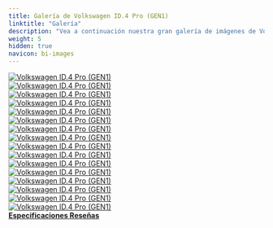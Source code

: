 ```yaml
---
title: Galería de Volkswagen ID.4 Pro (GEN1)
linktitle: "Galería"
description: "Vea a continuación nuestra gran galería de imágenes de Volkswagen ID.4 Pro (GEN1). Haga clic en las imágenes para versiones en alta resolución."
weight: 5
hidden: true
navicon: bi-images
---
```

<!-- markdownlint-disable MD033 -->
<div class="row" id ="my-gallery">
	<div class="pswp-grid-item col-6 col-md-4">
		<a href="https://media.evkx.net/multimedia/models/volkswagen/id.4/id.4_pro_gen1/charging_1.jpg"
data-pswp-src="https://media.evkx.net/multimedia/models/volkswagen/id.4/id.4_pro_gen1/charging_1.jpg"
data-pswp-width="3000"
data-pswp-height="1765" 
target="_blank">
			<img src="https://media.evkx.net/multimedia/models/volkswagen/id.4/id.4_pro_gen1/charging_1_xst.jpg" alt="Volkswagen ID.4 Pro (GEN1)" class="img-fluid " />
		</a>
	</div>
	<div class="pswp-grid-item col-6 col-md-4">
		<a href="https://media.evkx.net/multimedia/models/volkswagen/id.4/id.4_pro_gen1/exterior_1.jpg"
data-pswp-src="https://media.evkx.net/multimedia/models/volkswagen/id.4/id.4_pro_gen1/exterior_1.jpg"
data-pswp-width="3000"
data-pswp-height="2000" 
target="_blank">
			<img src="https://media.evkx.net/multimedia/models/volkswagen/id.4/id.4_pro_gen1/exterior_1_xst.jpg" alt="Volkswagen ID.4 Pro (GEN1)" class="img-fluid " />
		</a>
	</div>
	<div class="pswp-grid-item col-6 col-md-4">
		<a href="https://media.evkx.net/multimedia/models/volkswagen/id.4/id.4_pro_gen1/exterior_2.jpg"
data-pswp-src="https://media.evkx.net/multimedia/models/volkswagen/id.4/id.4_pro_gen1/exterior_2.jpg"
data-pswp-width="3000"
data-pswp-height="2000" 
target="_blank">
			<img src="https://media.evkx.net/multimedia/models/volkswagen/id.4/id.4_pro_gen1/exterior_2_xst.jpg" alt="Volkswagen ID.4 Pro (GEN1)" class="img-fluid " />
		</a>
	</div>
	<div class="pswp-grid-item col-6 col-md-4">
		<a href="https://media.evkx.net/multimedia/models/volkswagen/id.4/id.4_pro_gen1/exterior_3.jpg"
data-pswp-src="https://media.evkx.net/multimedia/models/volkswagen/id.4/id.4_pro_gen1/exterior_3.jpg"
data-pswp-width="3000"
data-pswp-height="2000" 
target="_blank">
			<img src="https://media.evkx.net/multimedia/models/volkswagen/id.4/id.4_pro_gen1/exterior_3_xst.jpg" alt="Volkswagen ID.4 Pro (GEN1)" class="img-fluid " />
		</a>
	</div>
	<div class="pswp-grid-item col-6 col-md-4">
		<a href="https://media.evkx.net/multimedia/models/volkswagen/id.4/id.4_pro_gen1/frontseats_1.jpg"
data-pswp-src="https://media.evkx.net/multimedia/models/volkswagen/id.4/id.4_pro_gen1/frontseats_1.jpg"
data-pswp-width="3000"
data-pswp-height="2000" 
target="_blank">
			<img src="https://media.evkx.net/multimedia/models/volkswagen/id.4/id.4_pro_gen1/frontseats_1_xst.jpg" alt="Volkswagen ID.4 Pro (GEN1)" class="img-fluid " />
		</a>
	</div>
	<div class="pswp-grid-item col-6 col-md-4">
		<a href="https://media.evkx.net/multimedia/models/volkswagen/id.4/id.4_pro_gen1/gearshifter_1.jpg"
data-pswp-src="https://media.evkx.net/multimedia/models/volkswagen/id.4/id.4_pro_gen1/gearshifter_1.jpg"
data-pswp-width="3000"
data-pswp-height="2000" 
target="_blank">
			<img src="https://media.evkx.net/multimedia/models/volkswagen/id.4/id.4_pro_gen1/gearshifter_1_xst.jpg" alt="Volkswagen ID.4 Pro (GEN1)" class="img-fluid " />
		</a>
	</div>
	<div class="pswp-grid-item col-6 col-md-4">
		<a href="https://media.evkx.net/multimedia/models/volkswagen/id.4/id.4_pro_gen1/headlights_1.jpg"
data-pswp-src="https://media.evkx.net/multimedia/models/volkswagen/id.4/id.4_pro_gen1/headlights_1.jpg"
data-pswp-width="3000"
data-pswp-height="2000" 
target="_blank">
			<img src="https://media.evkx.net/multimedia/models/volkswagen/id.4/id.4_pro_gen1/headlights_1_xst.jpg" alt="Volkswagen ID.4 Pro (GEN1)" class="img-fluid " />
		</a>
	</div>
	<div class="pswp-grid-item col-6 col-md-4">
		<a href="https://media.evkx.net/multimedia/models/volkswagen/id.4/id.4_pro_gen1/interior_1.jpg"
data-pswp-src="https://media.evkx.net/multimedia/models/volkswagen/id.4/id.4_pro_gen1/interior_1.jpg"
data-pswp-width="3000"
data-pswp-height="2000" 
target="_blank">
			<img src="https://media.evkx.net/multimedia/models/volkswagen/id.4/id.4_pro_gen1/interior_1_xst.jpg" alt="Volkswagen ID.4 Pro (GEN1)" class="img-fluid " />
		</a>
	</div>
	<div class="pswp-grid-item col-6 col-md-4">
		<a href="https://media.evkx.net/multimedia/models/volkswagen/id.4/id.4_pro_gen1/keyfob_1.jpg"
data-pswp-src="https://media.evkx.net/multimedia/models/volkswagen/id.4/id.4_pro_gen1/keyfob_1.jpg"
data-pswp-width="3000"
data-pswp-height="1666" 
target="_blank">
			<img src="https://media.evkx.net/multimedia/models/volkswagen/id.4/id.4_pro_gen1/keyfob_1_xst.jpg" alt="Volkswagen ID.4 Pro (GEN1)" class="img-fluid " />
		</a>
	</div>
	<div class="pswp-grid-item col-6 col-md-4">
		<a href="https://media.evkx.net/multimedia/models/volkswagen/id.4/id.4_pro_gen1/main_1.jpg"
data-pswp-src="https://media.evkx.net/multimedia/models/volkswagen/id.4/id.4_pro_gen1/main_1.jpg"
data-pswp-width="3000"
data-pswp-height="1828" 
target="_blank">
			<img src="https://media.evkx.net/multimedia/models/volkswagen/id.4/id.4_pro_gen1/main_1_xst.jpg" alt="Volkswagen ID.4 Pro (GEN1)" class="img-fluid " />
		</a>
	</div>
	<div class="pswp-grid-item col-6 col-md-4">
		<a href="https://media.evkx.net/multimedia/models/volkswagen/id.4/id.4_pro_gen1/screens_1.jpg"
data-pswp-src="https://media.evkx.net/multimedia/models/volkswagen/id.4/id.4_pro_gen1/screens_1.jpg"
data-pswp-width="3000"
data-pswp-height="2000" 
target="_blank">
			<img src="https://media.evkx.net/multimedia/models/volkswagen/id.4/id.4_pro_gen1/screens_1_xst.jpg" alt="Volkswagen ID.4 Pro (GEN1)" class="img-fluid " />
		</a>
	</div>
	<div class="pswp-grid-item col-6 col-md-4">
		<a href="https://media.evkx.net/multimedia/models/volkswagen/id.4/id.4_pro_gen1/secondrowseats_1.jpg"
data-pswp-src="https://media.evkx.net/multimedia/models/volkswagen/id.4/id.4_pro_gen1/secondrowseats_1.jpg"
data-pswp-width="3000"
data-pswp-height="2000" 
target="_blank">
			<img src="https://media.evkx.net/multimedia/models/volkswagen/id.4/id.4_pro_gen1/secondrowseats_1_xst.jpg" alt="Volkswagen ID.4 Pro (GEN1)" class="img-fluid " />
		</a>
	</div>
	<div class="pswp-grid-item col-6 col-md-4">
		<a href="https://media.evkx.net/multimedia/models/volkswagen/id.4/id.4_pro_gen1/taillights_1.jpg"
data-pswp-src="https://media.evkx.net/multimedia/models/volkswagen/id.4/id.4_pro_gen1/taillights_1.jpg"
data-pswp-width="3000"
data-pswp-height="1999" 
target="_blank">
			<img src="https://media.evkx.net/multimedia/models/volkswagen/id.4/id.4_pro_gen1/taillights_1_xst.jpg" alt="Volkswagen ID.4 Pro (GEN1)" class="img-fluid " />
		</a>
	</div>
	<div class="pswp-grid-item col-6 col-md-4">
		<a href="https://media.evkx.net/multimedia/models/volkswagen/id.4/id.4_pro_gen1/trunk_1.jpg"
data-pswp-src="https://media.evkx.net/multimedia/models/volkswagen/id.4/id.4_pro_gen1/trunk_1.jpg"
data-pswp-width="3000"
data-pswp-height="2000" 
target="_blank">
			<img src="https://media.evkx.net/multimedia/models/volkswagen/id.4/id.4_pro_gen1/trunk_1_xst.jpg" alt="Volkswagen ID.4 Pro (GEN1)" class="img-fluid " />
		</a>
	</div>
	<div class="pswp-grid-item col-6 col-md-4">
		<a href="https://media.evkx.net/multimedia/models/volkswagen/id.4/id.4_pro_gen1/trunk_2.jpg"
data-pswp-src="https://media.evkx.net/multimedia/models/volkswagen/id.4/id.4_pro_gen1/trunk_2.jpg"
data-pswp-width="3000"
data-pswp-height="2000" 
target="_blank">
			<img src="https://media.evkx.net/multimedia/models/volkswagen/id.4/id.4_pro_gen1/trunk_2_xst.jpg" alt="Volkswagen ID.4 Pro (GEN1)" class="img-fluid " />
		</a>
	</div>
	<div class="pswp-grid-item col-6 col-md-4">
		<a href="https://media.evkx.net/multimedia/models/volkswagen/id.4/id.4_pro_gen1/trunk_3.jpg"
data-pswp-src="https://media.evkx.net/multimedia/models/volkswagen/id.4/id.4_pro_gen1/trunk_3.jpg"
data-pswp-width="3000"
data-pswp-height="2000" 
target="_blank">
			<img src="https://media.evkx.net/multimedia/models/volkswagen/id.4/id.4_pro_gen1/trunk_3_xst.jpg" alt="Volkswagen ID.4 Pro (GEN1)" class="img-fluid " />
		</a>
	</div>
</div>
<script type="module">
  import PhotoSwipeLightbox from '/js/photoswipe-lightbox.esm.js';
    const lightbox = new PhotoSwipeLightbox({
       gallery: '#my-gallery',
        children: 'a',
        pswpModule: () => import('/js/photoswipe.esm.js')
    });
lightbox.init();
</script>
<div class="mt-3 mb-3">
<a href="../specifications/" class="text-decoration-none text-black">
<strong><i class="bi-arrow-left"></i> Especificaciones </strong>
</a>
<a href="../reviews/" class="text-decoration-none text-black float-end">
<strong>Reseñas <i class="bi-arrow-right"></i></strong>
</a>
</div>
